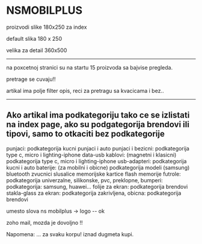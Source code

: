 # NSMOBILPLUS

proizvodi slike 180x250 za index

default slika 180 x 250

velika za detail 360x500
_____________________________________________________________________________________________



na poxcetnoj stranici su na startu 15 proizvoda sa bajvise pregleda.

pretrage se cuvaju!!


artikal ima polje filter opis, reci za pretragu sa kvacicama i bez..

__________________________________________________________________________________________________________________________________
Ako artikal ima podkategoriju tako ce se izlistati na index page, ako su podgategorija brendovi ili tipovi, samo to otkaciti bez podkategorije
--------------------------------------------------------------------------------------------------------------------------------
punjaci: podkategorija kucni punjaci i auto punjaci i bezicni: podkategorija type c, micro i lighting-iphone
data-usb kablovi: (magnetni i klasicni) podkategorija type c, micro i lighting-iphone
usb-adapteri: podkategorija kucni i auto
baterije: (za mobilni i obicne) podkategorija modeli (samsung)
bluetooth zvucnici
slusalice
memorijske kartice
flash memorije
futrole: podkategorija univerzalne, silikonske, pvc, preklopne, bumperi: podkategorija: samsung, huawei...
folije za ekran: podkategorija brendovi
stakla-glass za ekran: podkategorija zakrivljena, obicna: podkategorija brendovi



umesto slova ns mobilplus  ->  logo  --  ok

zoho mail, mozda je dovoljno !!

Napomena: ... za svaku korpu! iznad dugmeta kupi.
